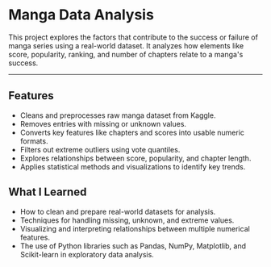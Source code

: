 # Manga Data Analysis

This project explores the factors that contribute to the success or failure of manga series using a real-world dataset. It analyzes how elements like score, popularity, ranking, and number of chapters relate to a manga's success.

---

## Features

- Cleans and preprocesses raw manga dataset from Kaggle.
- Removes entries with missing or unknown values.
- Converts key features like chapters and scores into usable numeric formats.
- Filters out extreme outliers using vote quantiles.
- Explores relationships between score, popularity, and chapter length.
- Applies statistical methods and visualizations to identify key trends.

## What I Learned

- How to clean and prepare real-world datasets for analysis.
- Techniques for handling missing, unknown, and extreme values.
- Visualizing and interpreting relationships between multiple numerical features.
- The use of Python libraries such as Pandas, NumPy, Matplotlib, and Scikit-learn in exploratory data analysis.
